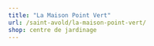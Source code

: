 ```yaml
---
title: "La Maison Point Vert"
url: /saint-avold/la-maison-point-vert/
shop: centre de jardinage
---
```

